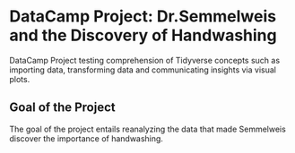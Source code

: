 # DataCamp Project: Dr.Semmelweis and the Discovery of Handwashing
DataCamp Project testing comprehension of Tidyverse concepts such as importing data, transforming data and communicating insights via visual plots.

## Goal of the Project
The goal of the project entails reanalyzing the data that made Semmelweis discover the importance of handwashing.
